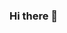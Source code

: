 ### Hi there 👋

<!--
**FadyBengoufa/FadyBengoufa** is a ✨ _special_ ✨ repository because its `README.md` (this file) appears on your GitHub profile.

Hi 👋,
My name is Fady.. feel free to check my projects. 

🌱 I’m currently learning React Js, Next Js to be a MERN Stack developer. Learning on the side everythings related to Machine Learning and Deep learning.

📫 How to reach me: fady.bengoufa@gmail.com or call me at +(213) 540 24 73 42
-->

